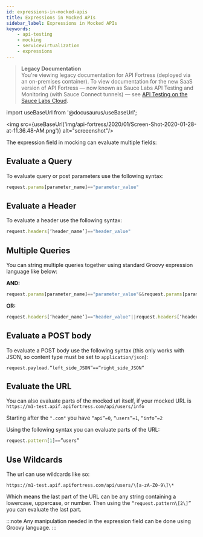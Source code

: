 ```yaml
---
id: expressions-in-mocked-apis
title: Expressions in Mocked APIs
sidebar_label: Expressions in Mocked APIs
keywords:
    - api-testing
    - mocking
    - servicevirtualization
    - expressions
---
```


>**Legacy Documentation**<br/>You're viewing legacy documentation for API Fortress (deployed via an on-premises container). To view documentation for the new SaaS version of API Fortress &#8212; now known as Sauce Labs API Testing and Monitoring (with Sauce Connect tunnels) &#8212; see [API Testing on the Sauce Labs Cloud](/api-testing/).

import useBaseUrl from '@docusaurus/useBaseUrl';

<img src={useBaseUrl('img/api-fortress/2020/01/Screen-Shot-2020-01-28-at-11.36.48-AM.png')} alt="screeenshot"/>

The expression field in mocking can evaluate multiple fields:

## Evaluate a Query

To evaluate query or post parameters use the following syntax:  

```js
request.params[parameter_name]=="parameter_value"
```

## Evaluate a Header

To evaluate a header use the following syntax:  

```js
request.headers[‘header_name’]=="header_value"
```

## Multiple Queries

You can string multiple queries together using standard Groovy expression language like below:

**AND:**

```js
request.params[parameter_name]=="parameter_value"&&request.params[parameter_name]=="parameter_value"
```

**OR:**

```js
request.headers[‘header_name’]=="header_value"||request.headers[‘header_name’]=="header_value"
```

## Evaluate a POST body

To evaluate a POST body use the following syntax (this only works with JSON, so content type must be set to `application/json`):  

```
request.payload.”left_side_JSON”==”right_side_JSON”
```

## Evaluate the URL

You can also evaluate parts of the mocked url itself, if your mocked URL is `https://m1-test.apif.apifortress.com/api/users/info`

Starting after the `".com"` you have `“api”=0`, `“users”=1`, `“info”=2`

Using the following syntax you can evaluate parts of the URL:  

```js
request.pattern[1]==”users”
```

## Use Wildcards

The url can use wildcards like so:  

```http request
https://m1-test.apif.apifortress.com/api/users/\[a-zA-Z0-9\]\*
```

Which means the last part of the URL can be any string containing a lowercase, uppercase, or number. Then using the `“request.pattern\[2\]”` you can evaluate the last part.

:::note
Any manipulation needed in the expression field can be done using Groovy language.
:::
